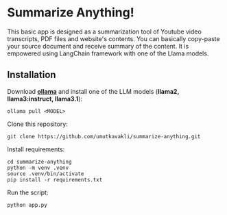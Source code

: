 # Summarize Anything!

This basic app is designed as a summarization tool of Youtube video transcripts, PDF files and website's contents. You can basically copy-paste your source document and receive summary of the content. It is empowered using LangChain framework with one of the Llama models. 

## Installation

Download <b>[ollama](https://ollama.com/download)</b> and install one of the LLM models (<b>llama2, llama3:instruct, llama3.1</b>):
```
ollama pull <MODEL>
```

Clone this repository:
```
git clone https://github.com/umutkavakli/summarize-anything.git
```
Install requirements:
```
cd summarize-anything
python -m venv .venv
source .venv/bin/activate
pip install -r requirements.txt
```

Run the script: 
```
python app.py
```

